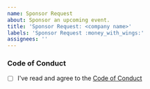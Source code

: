 ```yaml
---
name: Sponsor Request
about: Sponsor an upcoming event.
title: 'Sponsor Request: <company name>'
labels: 'Sponsor Request :money_with_wings:'
assignees: ''
---
```


<!-- A short explanation of why you'd like to sponsor. Are you looking to hire? Want feedback from devs? If you have a specific type of event or sponsorship in mind, please mention that too. -->

### Code of Conduct

<!-- We expect all of our sponsors to uphold our Code of Conduct, so please take a minute to read through it. -->

- [ ] I've read and agree to the
      [Code of Conduct](./blob/main/CODE_OF_CONDUCT.md)
